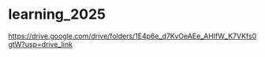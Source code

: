 # learning_2025

https://drive.google.com/drive/folders/1E4p6e_d7KvOeAEe_AHIfW_K7VKfs0gtW?usp=drive_link

